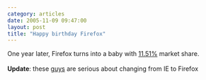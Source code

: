 ```yaml
---
category: articles
date: 2005-11-09 09:47:00
layout: post
title: "Happy birthday Firefox"
---
```


One year later, Firefox turns into a baby with <a href="http://www.onestat.com/html/aboutus_pressbox40_browser_market_firefox_growing.html">11.51%</a> market share.<br /><br /><b>Update</b>: these <a href="http://explorerdestroyer.com/">guys</a> are serious about changing from IE to Firefox
